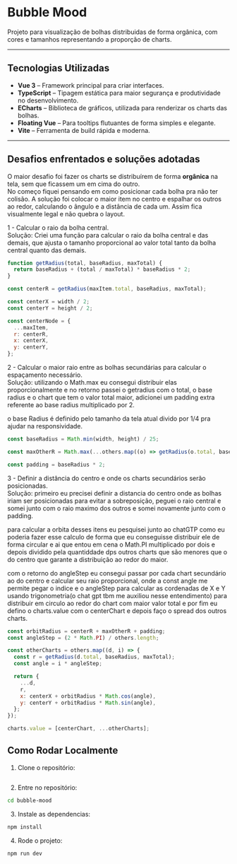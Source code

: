 # Bubble Mood

Projeto para visualização de bolhas distribuidas de forma orgânica, com cores e tamanhos representando a proporção de charts.

---

## Tecnologias Utilizadas

- **Vue 3** – Framework principal para criar interfaces.  
- **TypeScript** – Tipagem estática para maior segurança e produtividade no desenvolvimento.  
- **ECharts** – Biblioteca de gráficos, utilizada para renderizar os charts das bolhas.  
- **Floating Vue** – Para tooltips flutuantes de forma simples e elegante.  
- **Vite** – Ferramenta de build rápida e moderna.

---

## Desafios enfrentados e soluções adotadas

O maior desafio foi fazer os charts se distribuírem de forma **orgânica** na tela, sem que ficassem um em cima do outro.  
No começo fiquei pensando em como posicionar cada bolha pra não ter colisão. A solução foi colocar o maior item no centro e espalhar os outros ao redor, calculando o ângulo e a distância de cada um. Assim fica visualmente legal e não quebra o layout.

1 - Calcular o raio da bolha central.</br>
Solução: Criei uma função para calcular o raio da bolha central e das demais, que ajusta o tamanho proporcional ao valor total tanto da bolha central quanto das demais.

```js
function getRadius(total, baseRadius, maxTotal) {
  return baseRadius + (total / maxTotal) * baseRadius * 2; 
}

const centerR = getRadius(maxItem.total, baseRadius, maxTotal);

const centerX = width / 2;
const centerY = height / 2;

const centerNode = {
  ...maxItem,
  r: centerR,
  x: centerX,
  y: centerY,
};
```

2 - Calcular o maior raio entre as bolhas secundárias para calcular o espaçamento necessário. </br>
Solução: utilizando o Math.max eu consegui distribuir elas proporcionalmente e no retorno passei o getradius com o total, o base radius e o chart que tem o valor total maior, adicionei um padding extra referente ao base radius multiplicado por 2.

o base Radius é definido pelo tamanho da tela atual divido por 1/4 pra ajudar na responsividade.
```js
const baseRadius = Math.min(width, height) / 25;

const maxOtherR = Math.max(...others.map((o) => getRadius(o.total, baseRadius, maxTotal)));

const padding = baseRadius * 2;
```
3 - Definir a distância do centro e onde os charts secundários serão posicionadas. </br>
Solução: primeiro eu precisei definir a distancia do centro onde as bolhas iriam ser posicionadas para evitar a sobreposição, peguei o raio central e somei junto com o raio maximo dos outros e somei novamente junto com o padding.

para calcular a orbita desses itens eu pesquisei junto ao chatGTP como eu poderia fazer esse calculo de forma que eu conseguisse distribuir ele de forma circular e ai que entou em cena o Math.PI multiplicado por dois e depois dividido pela quantiddade dps outros charts que são menores que o do centro que garante a distribuição ao redor do maior.

com o retorno do angleStep eu consegui passar por cada chart secundário ao do centro e calcular seu raio proporcional, onde a const angle me permite pegar o indice e o angleStep para calcular as cordenadas de X e Y usando trigonometria(o chat gpt tbm me auxiliou nesse entendimento) para distribuir em circulo ao redor do chart com maior valor total e por fim eu defino o charts.value com o centerChart e depois faço o spread dos outros charts.
```js
const orbitRadius = centerR + maxOtherR + padding;
const angleStep = (2 * Math.PI) / others.length;

const otherCharts = others.map((d, i) => {
  const r = getRadius(d.total, baseRadius, maxTotal);
  const angle = i * angleStep;

  return {
    ...d,
    r,
    x: centerX + orbitRadius * Math.cos(angle),
    y: centerY + orbitRadius * Math.sin(angle),
  };
});

charts.value = [centerChart, ...otherCharts];
```

## Como Rodar Localmente

1. Clone o repositório:  
```bash
```

2. Entre no repositório:
```bash
cd bubble-mood
```

3. Instale as dependencias:
```bash
npm install
```

4. Rode o projeto:
``` bash
npm run dev
```
